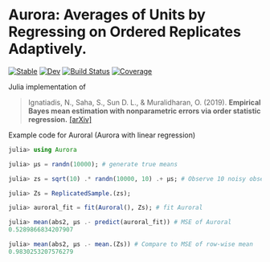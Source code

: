 # Aurora: Averages of Units by Regressing on Ordered Replicates Adaptively.

[![Stable](https://img.shields.io/badge/docs-stable-blue.svg)](https://nignatiadis.github.io/Aurora.jl/stable)
[![Dev](https://img.shields.io/badge/docs-dev-blue.svg)](https://nignatiadis.github.io/Aurora.jl/dev)
[![Build Status](https://github.com/nignatiadis/Aurora.jl/workflows/CI/badge.svg)](https://github.com/nignatiadis/Aurora.jl/actions)
[![Coverage](https://codecov.io/gh/nignatiadis/Aurora.jl/branch/master/graph/badge.svg)](https://codecov.io/gh/nignatiadis/Aurora.jl)

Julia implementation of 

> Ignatiadis, N., Saha, S., Sun D. L., & Muralidharan, O. (2019).  **Empirical Bayes mean estimation with nonparametric errors via order statistic regression.** [[arXiv]](https://arxiv.org/abs/1911.05970)


Example code for Auroral (Aurora with linear regression)
```julia
julia> using Aurora

julia> μs = randn(10000); # generate true means

julia> zs = sqrt(10) .* randn(10000, 10) .+ μs; # Observe 10 noisy observations for each mean

julia> Zs = ReplicatedSample.(zs);

julia> auroral_fit = fit(Auroral(), Zs); # fit Auroral

julia> mean(abs2, μs .- predict(auroral_fit)) # MSE of Auroral
0.5289866834207907

julia> mean(abs2, μs .- mean.(Zs)) # Compare to MSE of row-wise mean
0.9830253207576279
```